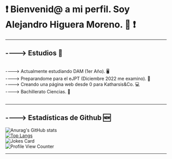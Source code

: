 # ❗ Bienvenid@ a mi perfil. Soy Alejandro Higuera Moreno. 🖖 ❗
<hr>

## ----> Estudios 📖
<br />
----> Actualmente estudiando DAM (1er Año). 🖥️
<br />
----> Preparandome para el eJPT (Diciembre 2022 me examino). 🖤
<br />
----> Creando una página web desde 0 para Katharsis&Co. 💻
<br />
----> Bachillerato Ciencias. 💯
<br />
<br />
<hr>

## ----> Estadísticas de Github 🆕

![Anurag's GitHub stats](https://github-readme-stats.vercel.app/api?username=AlejandroHiguera&show_icons=true&theme=radical) 
<br />
[![Top Langs](https://github-readme-stats.vercel.app/api/top-langs/?username=AlejandroHIguera&layout=compact)](https://github.com/anuraghazra/github-readme-stats)
<br />
![Jokes Card](https://readme-jokes.vercel.app/api)
<br />
![Profile View Counter](https://komarev.com/ghpvc/?username=AlejandroHiguera)
<br />

<hr />
 
